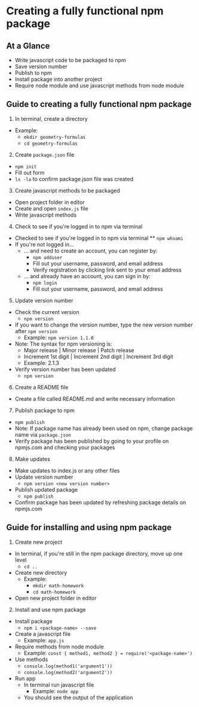 # Creating a fully functional npm package

## At a Glance
* Write javascript code to be packaged to npm
* Save version number
* Publish to npm
* Install package into another project
* Require node module and use javascript methods from node module

## Guide to creating a fully functional npm package
1. In terminal, create a directory
  * Example: 
    * `mkdir geometry-formulas`
    * `cd geometry-formulas`
2. Create `package.json` file
  * `npm init`
  * Fill out form
  * `ls -la` to confirm package.json file was created
3. Create javascript methods to be packaged
  * Open project folder in editor
  * Create and open `index.js` file
  * Write javascript methods
4. Check to see if you're logged in to npm via terminal
  * Checked to see if you're logged in to npm via terminal
    ** `npm whoami`
  * If you're not logged in...
    * ... and need to create an account, you can register by:
      * `npm adduser`
      * Fill out your username, password, and email address
      * Verify registration by clicking link sent to your email address
    * ... and already have an account, you can sign in by:
      * `npm login`
      * Fill out your username, password, and email address
5. Update version number
  * Check the current version
    * `npm version`
  * If you want to change the version number, type the new version number after `npm version`
    * Example: `npm version 1.1.0`
  * Note: The syntax for npm versioning is:
    * Major release | Minor release | Patch release
    * Increment 1st digit | Increment 2nd digit | Increment 3rd digit
    * Example: 2.1.3
  * Verify version number has been updated
    * `npm version`
6. Create a README file
  * Create a file called README.md and write necessary information
7. Publish package to npm
  * `npm publish`
  * Note: If package name has already been used on npm, change package name via `package.json`
  * Verify package has been published by going to your profile on npmjs.com and checking your packages
8. Make updates
  * Make updates to index.js or any other files
  * Update version number
    * `npm version <new version number>`
  * Publish updated package
    * `npm publish`
  * Confirm package has been updated by refreshing package details on npmjs.com

## Guide for installing and using npm package
1. Create new project
  * In terminal, if you're still in the npm package directory, move up one level
    * `cd ..`
  * Create new directory
    * Example: 
      * `mkdir math-homework`
      * `cd math-homework`
  * Open new project folder in editor
2. Install and use npm package
  * Install package
    * `npm i <package-name> --save`
  * Create a javascript file
    * Example: `app.js`
  * Require methods from node module
    * Example: `const { method1, method2 } = require('<package-name>')`
  * Use methods
    * `console.log(method1('argument1'))`
    * `console.log(method2('argument2'))`
  * Run app
    * In terminal run javascript file
      * Example: `node app`
    * You should see the output of the application
  
